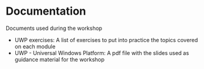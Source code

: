 # Documentation
Documents used during the workshop
- UWP exercises: A list of exercises to put into practice the topics covered on each module
- UWP - Universal Windows Platform: A pdf file with the slides used as guidance material for the workshop